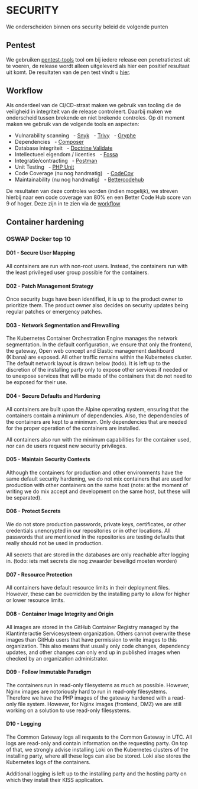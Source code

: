 # SECURITY

We onderscheiden binnen ons security beleid de volgende punten

## Pentest

We gebruiken [pentest-tools](https://pentest-tools.com/) tool om bij iedere release een penetratietest uit te voeren, de release wordt alleen uitgeleverd als hier een positief resultaat uit komt. De resultaten van de pen test vindt u [hier]().

## Workflow

Als onderdeel van de CI/CD-straat maken we gebruik van tooling die de veiligheid in integriteit van de release controleert. Daarbij maken we onderscheid tussen brekende en niet brekende controles.
Op dit moment maken we gebruik van de volgende tools en aspecten:

- Vulnarability scanning
  - [Snyk](https://github.com/marketplace/actions/snyk)
  - [Trivy](https://github.com/marketplace/actions/aqua-security-trivy)
  - [Gryphe](https://github.com/marketplace/actions/github-action-morphkgc)
- Dependencies
  - [Composer](https://getcomposer.org/doc/03-cli.md#audit)
- Database integriteit
  - [Doctrine Validate](https://symfony.com/doc/3.3/doctrine.html)
- Intellectueel eigendom / licenties
  - [Fossa](https://fossa.com/product/open-source-license-compliance)
- Integratie/contracting
  - [Postman](https://github.com/marketplace/actions/newman-action)
- Unit Testing
  - [PHP Unit](https://github.com/marketplace/actions/phpunit-php-actions)
- Code Coverage (nu nog handmatig)
  - [CodeCov](https://about.codecov.io/)
- Maintainability (nu nog handmatig)
  - [Bettercodehub](https://bettercodehub.com/)

De resultaten van deze controles worden (indien mogelijk), we streven hierbij naar een code coverage van 80% en een Better Code Hub score van 9 of hoger. Deze zijn in te zien via de [workflow](https://github.com/ConductionNL/commonground-gateway/actions/runs/3564160815)

## Container hardening

### OSWAP Docker top 10

#### D01 - Secure User Mapping

All containers are run with non-root users. Instead, the containers run with the least privileged user group possible for the containers.

#### D02 - Patch Management Strategy

Once security bugs have been identified, it is up to the product owner to prioritize them. The product owner also decides on security updates being regular patches or emergency patches.

#### D03 - Network Segmentation and Firewalling

The Kubernetes Container Orchestration Engine manages the network segmentation. In the default configuration, we ensure that only the frontend, the gateway, Open web concept and Elastic management dashboard (Kibana) are exposed. All other traffic remains within the Kubernetes cluster. The default network layout is drawn below (todo). It is left up to the discretion of the installing party only to expose other services if needed or to unexpose services that will be made of the containers that do not need to be exposed for their use.

#### D04 - Secure Defaults and Hardening

All containers are built upon the Alpine operating system, ensuring that the containers contain a minimum of dependencies. Also, the dependencies of the containers are kept to a minimum. Only dependencies that are needed for the proper operation of the containers are installed.

All containers also run with the minimum capabilities for the container used, nor can de users request new security privileges.

#### D05 - Maintain Security Contexts

Although the containers for production and other environments have the same default security hardening, we do not mix containers that are used for production with other containers on the same host (note: at the moment of writing we do mix accept and development on the same host, but these will be separated).

#### D06 - Protect Secrets

We do not store production passwords, private keys, certificates, or other credentials unencrypted in our repositories or in other locations. All passwords that are mentioned in the repositories are testing defaults that really should not be used in production.

All secrets that are stored in the databases are only reachable after logging in. (todo: iets met secrets die nog zwaarder beveiligd moeten worden)

#### D07 - Resource Protection

All containers have default resource limits in their deployment files. However, these can be overridden by the installing party to allow for higher or lower resource limits.

#### D08 - Container Image Integrity and Origin

All images are stored in the GitHub Container Registry managed by the Klantinteractie Servicesysteem organization. Others cannot overwrite these images than GitHub users that have permission to write images to this organization. This also means that usually only code changes, dependency updates, and other changes can only end up in published images when checked by an organization administrator.

#### D09 - Follow Immutable Paradigm

The containers run in read-only filesystems as much as possible. However, Nginx images are notoriously hard to run in read-only filesystems. Therefore we have the PHP images of the gateway hardened with a read-only file system. However, for Nginx images (frontend, DMZ) we are still working on a solution to use read-only filesystems.

#### D10 - Logging

The Common Gateway logs all requests to the Common Gateway in UTC. All logs are read-only and contain information on the requesting party. On top of that, we strongly advise installing Loki on the Kubernetes clusters of the installing party, where all these logs can also be stored. Loki also stores the Kubernetes logs of the containers.

Additional logging is left up to the installing party and the hosting party on which they install their KISS application.

